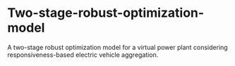 # Two-stage-robust-optimization-model
A two-stage robust optimization model for a virtual power plant considering responsiveness-based electric vehicle aggregation.
